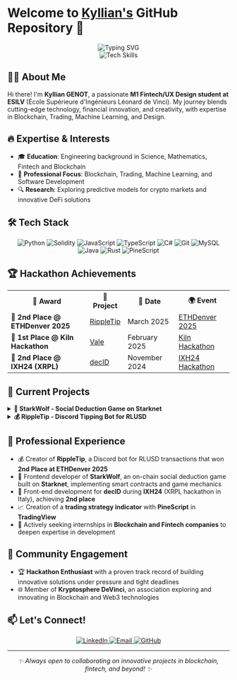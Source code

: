 # Welcome to <a href="https://www.linkedin.com/in/kyllian-genot/">Kyllian's</a> GitHub Repository 🚀

<div align="center">
  <img src="https://readme-typing-svg.herokuapp.com?font=Fira+Code&size=32&duration=2800&pause=2000&color=A275E3&center=true&vCenter=true&width=940&lines=Blockchain+Developer+%7C+Fintech+Engineer;Multiple+Hackathons+Winner;Building+Web3+Solutions+for+the+Future" alt="Typing SVG" />
  <br/>
  <img src="https://skillicons.dev/icons?i=solidity,javascript,typescript,rust,react" alt="Tech Skills" />
</div>

## 👨‍💻 About Me

Hi there! I'm **Kyllian GENOT**, a passionate **M1 Fintech/UX Design student at ESILV** (École Supérieure d'Ingénieurs Léonard de Vinci). My journey blends cutting-edge technology, financial innovation, and creativity, with expertise in Blockchain, Trading, Machine Learning, and Design.

## 🔥 Expertise & Interests

- 🎓 **Education**: Engineering background in Science, Mathematics, Fintech and Blockchain
- 🏦 **Professional Focus**: Blockchain, Trading, Machine Learning, and Software Development
- 🔍 **Research**: Exploring predictive models for crypto markets and innovative DeFi solutions

## 🛠️ Tech Stack

<p align="center">
  <img src="https://img.shields.io/badge/Python-3776AB?style=for-the-badge&logo=python&logoColor=white" alt="Python" />
  <img src="https://img.shields.io/badge/Solidity-363636?style=for-the-badge&logo=solidity&logoColor=white" alt="Solidity" />
  <img src="https://img.shields.io/badge/JavaScript-F7DF1E?style=for-the-badge&logo=javascript&logoColor=black" alt="JavaScript" />
  <img src="https://img.shields.io/badge/TypeScript-007ACC?style=for-the-badge&logo=typescript&logoColor=white" alt="TypeScript" />
  <img src="https://img.shields.io/badge/C%23-239120?style=for-the-badge&logo=c-sharp&logoColor=white" alt="C#" />
  <img src="https://img.shields.io/badge/Git-F05032?style=for-the-badge&logo=git&logoColor=white" alt="Git" />
  <img src="https://img.shields.io/badge/MySQL-4479A1?style=for-the-badge&logo=mysql&logoColor=white" alt="MySQL" />
  <img src="https://img.shields.io/badge/Java-ED8B00?style=for-the-badge&logo=java&logoColor=white" alt="Java" />
  <img src="https://img.shields.io/badge/Rust-000000?style=for-the-badge&logo=rust&logoColor=white" alt="Rust" />
  <img src="https://img.shields.io/badge/PineScript-009988?style=for-the-badge&logo=tradingview&logoColor=white" alt="PineScript" />
</p>

## 🏆 Hackathon Achievements

<table>
  <tr>
    <th>🏅 Award</th>
    <th>🚀 Project</th>
    <th>📅 Date</th>
    <th>🌍 Event</th>
  </tr>
  <tr>
    <td>🥈 <b>2nd Place @ ETHDenver 2025</b></td>
    <td><a href="https://github.com/KyllianGenot/RippleTip">RippleTip</a></td>
    <td>March 2025</td>
    <td><a href="https://ethdenver2025.devfolio.co/projects">ETHDenver 2025</a></td>
  </tr>
  <tr>
    <td>🥇 <b>1st Place @ Kiln Hackathon</b></td>
    <td><a href="https://github.com/KyllianGenot/Vale">Vale</a></td>
    <td>February 2025</td>
    <td><a href="https://www.kiln.fi/">Kiln Hackathon</a></td>
  </tr>
  <tr>
    <td>🥈 <b>2nd Place @ IXH24 (XRPL)</b></td>
    <td><a href="https://github.com/KyllianGenot/decID">decID</a></td>
    <td>November 2024</td>
    <td><a href="https://www.xrpl-commons.org/hackathons/ixh24-italian-xrpl-hackathon-2024">IXH24 Hackathon</a></td>
  </tr>
</table>

## 🚀 Current Projects

<details>
<summary><b>🐺 StarkWolf - Social Deduction Game on Starknet</b></summary>
<br>
Developing <b>StarkWolf</b>, an on-chain version of the classic Werewolf game built on Starknet. This project combines blockchain technology with social deduction gameplay, featuring:
<ul>
<li>Dynamic role creation and game systems</li>
<li>Automated player interaction and timing mechanisms</li>
<li>Integrated betting system using STRK tokens</li>
<li>Frontend built with React.js and Tauri</li>
<li>GraphQL for backend-frontend communication</li>
</ul>
StarkWolf represents the intersection of blockchain gaming, social mechanics, and financial incentives in a fully on-chain experience.
</details>

<details>
<summary><b>💰 RippleTip - Discord Tipping Bot for RLUSD</b></summary>
<br>
Building <b>RippleTip</b>, a comprehensive Discord bot that enables seamless RLUSD transactions within communities:
<ul>
<li>Send and receive RLUSD tokens directly through Discord commands</li>
<li>Integrated wallet management system</li>
<li>PayMaster contract for gas-free transactions</li>
<li>Built-in lottery and reward systems</li>
<li>User-friendly transaction history and statistics</li>
</ul>
This project aims to boost RLUSD adoption by bringing stablecoin-powered payments to millions of Discord users.
</details>

## 💼 Professional Experience

- 💰 Creator of **RippleTip**, a Discord bot for RLUSD transactions that won **2nd Place at ETHDenver 2025**
- 🐺 Frontend developer of **StarkWolf**, an on-chain social deduction game built on **Starknet**, implementing smart contracts and game mechanics
- 🥈 Front-end development for **decID** during **IXH24** (XRPL hackathon in Italy), achieving **2nd place**
- 📈 Creation of a **trading strategy indicator** with **PineScript** in **TradingView**
- 🔎 Actively seeking internships in **Blockchain and Fintech companies** to deepen expertise in development

## 🌱 Community Engagement

- 🏆 **Hackathon Enthusiast** with a proven track record of building innovative solutions under pressure and tight deadlines
- 🌐 Member of **Kryptosphere DeVinci**, an association exploring and innovating in Blockchain and Web3 technologies

## 📫 Let's Connect!

<p align="center">
  <a href="https://www.linkedin.com/in/kyllian-genot/">
    <img src="https://img.shields.io/badge/LinkedIn-0077B5?style=for-the-badge&logo=linkedin&logoColor=white" alt="LinkedIn" />
  </a>
  <a href="mailto:kygenot@gmail.com">
    <img src="https://img.shields.io/badge/Email-D14836?style=for-the-badge&logo=gmail&logoColor=white" alt="Email" />
  </a>
  <a href="https://github.com/KyllianGenot">
    <img src="https://img.shields.io/badge/GitHub-100000?style=for-the-badge&logo=github&logoColor=white" alt="GitHub" />
  </a>
</p>

---

<p align="center">
  <i>✨ Always open to collaborating on innovative projects in blockchain, fintech, and beyond! ✨</i>
</p>
